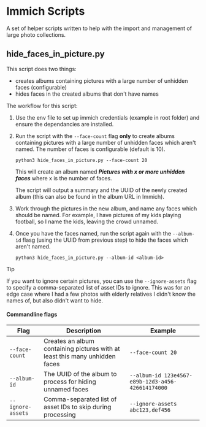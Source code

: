 # Immich Scripts
A set of helper scripts written to help with the import and management of large photo collections.

## hide_faces_in_picture.py
This script does two things:
- creates albums containing pictures with a large number of unhidden faces (configurable)
- hides faces in the created albums that don't have names 

The workflow for this script:

1. Use the env file to set up immich credentials (example in root folder) and ensure the dependancies are installed.

2. Run the script with the `--face-count` flag **only** to create albums containing pictures with a large number of unhidden faces which aren't named. The number of faces is configurable (default is 10).

    ```
    python3 hide_faces_in_picture.py --face-count 20
    ```

    This will create an album named **_Pictures with x or more unhidden faces_** where x is the number of faces.

    The script will output a summary and the UUID of the newly created album (this can also be found in the album URL in Immich).


3. Work through the pictures in the new album, and name any faces which should be named. For example, I have pictures of my kids playing football, so I name the kids, leaving the crowd unnamed. 

4. Once you have the faces named, run the script again with the `--album-id` flasg (using the UUID from previous step) to hide the faces which aren't named.

    ```
    python3 hide_faces_in_picture.py --album-id <album-id>
    ```


> [!TIP]
> If you want to ignore certain pictures, you can use the `--ignore-assets` flag to specify a comma-separated list of asset IDs to ignore. This was for an edge case where I had a few photos with elderly relatives I didn't know the names of, but also didn't want to hide. 

#### Commandline flags

| Flag | Description | Example |
|------|-------------|---------|
| `--face-count` | Creates an album containing pictures with at least this many unhidden faces | `--face-count 20` |
| `--album-id` | The UUID of the album to process for hiding unnamed faces | `--album-id 123e4567-e89b-12d3-a456-426614174000` |
| `--ignore-assets` | Comma-separated list of asset IDs to skip during processing | `--ignore-assets abc123,def456` |



